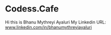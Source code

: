 # Codess.Cafe
Hi this is Bhanu Mythreyi Ayaluri
My Linkedin URL: www.linkedin.com/in/bhanumythreyiayaluri
